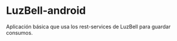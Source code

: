 LuzBell-android
===============

Aplicación básica que usa los rest-services de LuzBell para guardar consumos.
